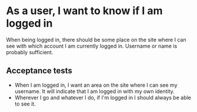 # As a user, I want to know if I am logged in

When being logged in, there should be some place on the site where I can see with which account I am currently logged in. Username or name is probably sufficient.

## Acceptance tests

- When I am logged in, I want an area on the site where I can see my username. It will indicate that I am logged in with my own identity.
- Wherever I go and whatever I do, if I'm logged in I should always be able to see it.
